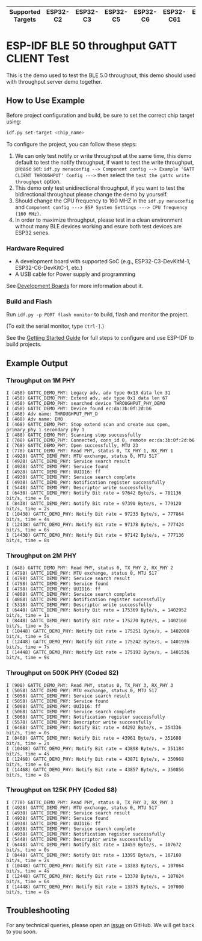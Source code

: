 | Supported Targets | ESP32-C2 | ESP32-C3 | ESP32-C5 | ESP32-C6 | ESP32-C61 | ESP32-H2 | ESP32-S3 |
| ----------------- | -------- | -------- | -------- | -------- | --------- | -------- | -------- |

# ESP-IDF BLE 50 throughput GATT CLIENT Test

This is the demo used to test the BLE 5.0 throughput, this demo should used with throughput server demo together.

## How to Use Example

Before project configuration and build, be sure to set the correct chip target using:

```bash
idf.py set-target <chip_name>
```

To configure the project, you can follow these steps:

1. We can only test notify or write throughput at the same time, this demo default to test the notify throughput, if want to test the write throughput,
please set: `idf.py menuconfig --> Component config --> Example 'GATT CLIENT THROUGHPUT' Config --->` then select the `test the gattc write throughput` option.
2. This demo only test unidirectional throughput, if you want to test the bidirectional throughput please change the demo by yourself.
3. Should change the CPU frequency to 160 MHZ in the `idf.py menuconfig` and `Component config ---> ESP System Settings ---> CPU frequency (160 MHz)`.
4. In order to maximize throughput, please test in a clean environment without many BLE devices working and esure both test devices are ESP32 series.

### Hardware Required

* A development board with supported SoC (e.g., ESP32-C3-DevKitM-1, ESP32-C6-DevKitC-1, etc.)
* A USB cable for Power supply and programming

See [Development Boards](https://www.espressif.com/en/products/devkits) for more information about it.

### Build and Flash

Run `idf.py -p PORT flash monitor` to build, flash and monitor the project.

(To exit the serial monitor, type ``Ctrl-]``.)

See the [Getting Started Guide](https://idf.espressif.com/) for full steps to configure and use ESP-IDF to build projects.

## Example Output

### Throughput on 1M PHY
```
I (458) GATTC_DEMO_PHY: Legacy adv, adv type 0x13 data len 31
I (458) GATTC_DEMO_PHY: Extend adv, adv type 0x1 data len 67
I (458) GATTC_DEMO_PHY: searched device THROUGHPUT_PHY_DEMO
I (458) GATTC_DEMO_PHY: Device found ec:da:3b:0f:2d:b6
I (468) Adv name: THROUGHPUT_PHY_D
I (468) Adv name: EMO
I (468) GATTC_DEMO_PHY: Stop extend scan and create aux open, primary_phy 1 secondary phy 1
I (488) GATTC_DEMO_PHY: Scanning stop successfully
I (768) GATTC_DEMO_PHY: Connected, conn_id 0, remote ec:da:3b:0f:2d:b6
I (768) GATTC_DEMO_PHY: Open successfully, MTU 23
I (778) GATTC_DEMO_PHY: Read PHY, status 0, TX_PHY 1, RX_PHY 1
I (4928) GATTC_DEMO_PHY: MTU exchange, status 0, MTU 517
I (4928) GATTC_DEMO_PHY: Service search result
I (4928) GATTC_DEMO_PHY: Service found
I (4928) GATTC_DEMO_PHY: UUID16: ff
I (4938) GATTC_DEMO_PHY: Service search complete
I (4938) GATTC_DEMO_PHY: Notification register successfully
I (5448) GATTC_DEMO_PHY: Descriptor write successfully
I (6438) GATTC_DEMO_PHY: Notify Bit rate = 97642 Byte/s, = 781136 bit/s, time = 0s
I (8438) GATTC_DEMO_PHY: Notify Bit rate = 97390 Byte/s, = 779120 bit/s, time = 2s
I (10438) GATTC_DEMO_PHY: Notify Bit rate = 97233 Byte/s, = 777864 bit/s, time = 4s
I (12438) GATTC_DEMO_PHY: Notify Bit rate = 97178 Byte/s, = 777424 bit/s, time = 6s
I (14438) GATTC_DEMO_PHY: Notify Bit rate = 97142 Byte/s, = 777136 bit/s, time = 8s
```

### Throughput on 2M PHY
```
I (648) GATTC_DEMO_PHY: Read PHY, status 0, TX_PHY 2, RX_PHY 2
I (4798) GATTC_DEMO_PHY: MTU exchange, status 0, MTU 517
I (4798) GATTC_DEMO_PHY: Service search result
I (4798) GATTC_DEMO_PHY: Service found
I (4798) GATTC_DEMO_PHY: UUID16: ff
I (4808) GATTC_DEMO_PHY: Service search complete
I (4808) GATTC_DEMO_PHY: Notification register successfully
I (5318) GATTC_DEMO_PHY: Descriptor write successfully
I (6448) GATTC_DEMO_PHY: Notify Bit rate = 175369 Byte/s, = 1402952 bit/s, time = 1s
I (8448) GATTC_DEMO_PHY: Notify Bit rate = 175270 Byte/s, = 1402160 bit/s, time = 3s
I (10448) GATTC_DEMO_PHY: Notify Bit rate = 175251 Byte/s, = 1402008 bit/s, time = 5s
I (12448) GATTC_DEMO_PHY: Notify Bit rate = 175242 Byte/s, = 1401936 bit/s, time = 7s
I (14448) GATTC_DEMO_PHY: Notify Bit rate = 175192 Byte/s, = 1401536 bit/s, time = 9s
```

### Throughput on 500K PHY (Coded S2)
```
I (908) GATTC_DEMO_PHY: Read PHY, status 0, TX_PHY 3, RX_PHY 3
I (5058) GATTC_DEMO_PHY: MTU exchange, status 0, MTU 517
I (5058) GATTC_DEMO_PHY: Service search result
I (5058) GATTC_DEMO_PHY: Service found
I (5068) GATTC_DEMO_PHY: UUID16: ff
I (5068) GATTC_DEMO_PHY: Service search complete
I (5068) GATTC_DEMO_PHY: Notification register successfully
I (5578) GATTC_DEMO_PHY: Descriptor write successfully
I (6468) GATTC_DEMO_PHY: Notify Bit rate = 44292 Byte/s, = 354336 bit/s, time = 0s
I (8468) GATTC_DEMO_PHY: Notify Bit rate = 43961 Byte/s, = 351688 bit/s, time = 2s
I (10468) GATTC_DEMO_PHY: Notify Bit rate = 43898 Byte/s, = 351184 bit/s, time = 4s
I (12468) GATTC_DEMO_PHY: Notify Bit rate = 43871 Byte/s, = 350968 bit/s, time = 6s
I (14468) GATTC_DEMO_PHY: Notify Bit rate = 43857 Byte/s, = 350856 bit/s, time = 8s
```

### Throughput on 125K PHY (Coded S8)
```
I (778) GATTC_DEMO_PHY: Read PHY, status 0, TX_PHY 3, RX_PHY 3
I (4928) GATTC_DEMO_PHY: MTU exchange, status 0, MTU 517
I (4938) GATTC_DEMO_PHY: Service search result
I (4938) GATTC_DEMO_PHY: Service found
I (4938) GATTC_DEMO_PHY: UUID16: ff
I (4938) GATTC_DEMO_PHY: Service search complete
I (4938) GATTC_DEMO_PHY: Notification register successfully
I (5448) GATTC_DEMO_PHY: Descriptor write successfully
I (6448) GATTC_DEMO_PHY: Notify Bit rate = 13459 Byte/s, = 107672 bit/s, time = 0s
I (8448) GATTC_DEMO_PHY: Notify Bit rate = 13395 Byte/s, = 107160 bit/s, time = 2s
I (10448) GATTC_DEMO_PHY: Notify Bit rate = 13383 Byte/s, = 107064 bit/s, time = 4s
I (12448) GATTC_DEMO_PHY: Notify Bit rate = 13378 Byte/s, = 107024 bit/s, time = 6s
I (14448) GATTC_DEMO_PHY: Notify Bit rate = 13375 Byte/s, = 107000 bit/s, time = 8s
```

## Troubleshooting

For any technical queries, please open an [issue](https://github.com/espressif/esp-idf/issues) on GitHub. We will get back to you soon.
